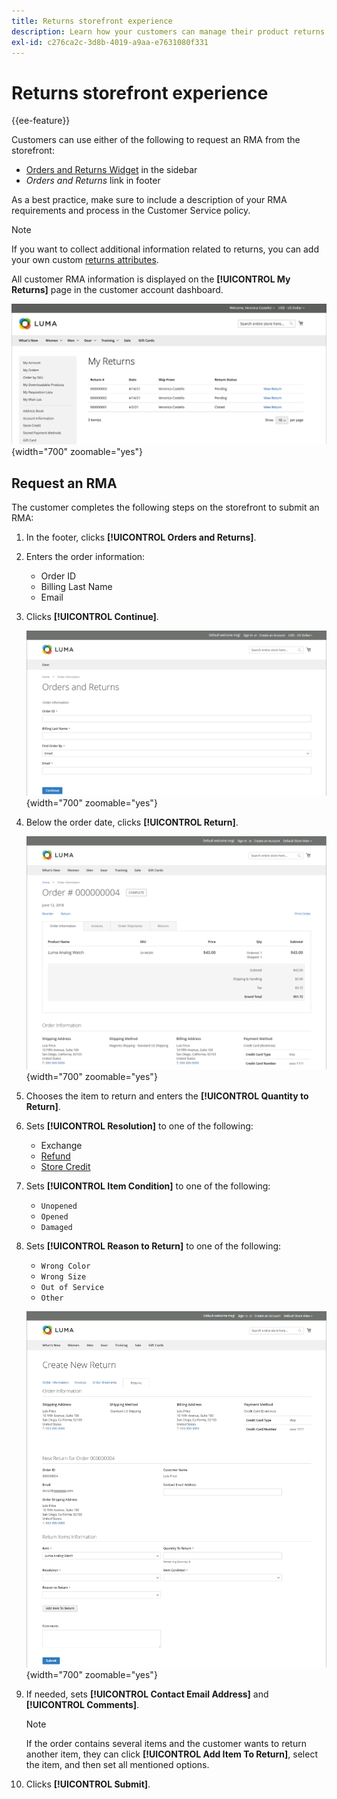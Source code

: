 ```yaml
---
title: Returns storefront experience
description: Learn how your customers can manage their product returns from their account on the storefront.
exl-id: c276ca2c-3d8b-4019-a9aa-e7631080f331
---
```

# Returns storefront experience

{{ee-feature}}

Customers can use either of the following to request an RMA from the storefront:

- [Orders and Returns Widget](../content-design/widget-orders-returns.md) in the sidebar
- _Orders and Returns_ link in footer

As a best practice, make sure to include a description of your RMA requirements and process in the Customer Service policy.

>[!NOTE]
>
>If you want to collect additional information related to returns, you can add your own custom [returns attributes](attributes-returns.md).

All customer RMA information is displayed on the **[!UICONTROL My Returns]** page in the customer account dashboard.

![My Returns](./assets/my-returns-page.png){width="700" zoomable="yes"}

## Request an RMA

The customer completes the following steps on the storefront to submit an RMA:

1. In the footer, clicks **[!UICONTROL Orders and Returns]**.

1. Enters the order information:

   - Order ID
   - Billing Last Name
   - Email

1. Clicks **[!UICONTROL Continue]**.

   ![Orders and Returns](./assets/storefront-orders-and-returns.png){width="700" zoomable="yes"}

1. Below the order date, clicks **[!UICONTROL Return]**.

   ![Order detail](./assets/storefront-orders-and-returns-order-information.png){width="700" zoomable="yes"}

1. Chooses the item to return and enters the **[!UICONTROL Quantity to Return]**.

1. Sets **[!UICONTROL Resolution]** to one of the following:

   - Exchange
   - [Refund](../customers/refunds-customer-account.md)
   - [Store Credit](../customers/store-credit-using.md)

1. Sets **[!UICONTROL Item Condition]** to one of the following:

   - `Unopened`
   - `Opened`
   - `Damaged`

1. Sets **[!UICONTROL Reason to Return]** to one of the following:

   - `Wrong Color`
   - `Wrong Size`
   - `Out of Service`
   - `Other`

   ![Create New Return](./assets/storefront-orders-and-returns-create-new-return.png){width="700" zoomable="yes"}

1. If needed, sets **[!UICONTROL Contact Email Address]** and **[!UICONTROL Comments]**.

   >[!NOTE]
   >
   >If the order contains several items and the customer wants to return another item, they can click **[!UICONTROL Add Item To Return]**, select the item, and then set all mentioned options.

1. Clicks **[!UICONTROL Submit]**.
